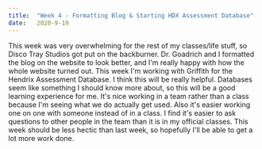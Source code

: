 ```yaml
---
title:  "Week 4 - Formatting Blog & Starting HDX Assessment Database"
date:   2020-9-19
---
```

This week was very overwhelming for the rest of my classes/life stuff, so Disco Tray Studios got put on the backburner. Dr. Goadrich and I formatted the blog on the website to look better, and I'm really happy with how the whole website turned out. This week I'm working with Griffith for the Hendrix Assessment Database. I think this will be really helpful. Databases seem like something I should know more about, so this will be a good learning experience for me. It's nice working in a team rather than a class because I'm seeing what we do actually get used. Also it's easier working one on one with someone instead of in a class. I find it's easier to ask questions to other people in the team than it is in my official classes. This week should be less hectic than last week, so hopefully I'll be able to get a lot more work done. 